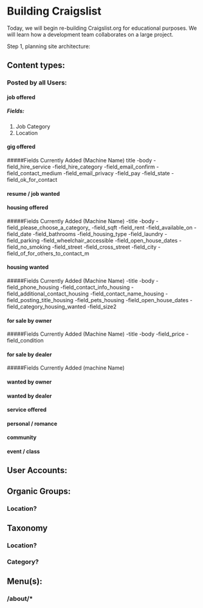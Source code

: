 # Building Craigslist

Today, we will begin re-building Craigslist.org for educational purposes.
We will learn how a development team collaborates on a large project.

Step 1, planning site architecture:

## Content types:
### Posted by all Users:
#### job offered  
##### Fields:
1. Job Category
2. Location

#### gig offered
#####Fields Currently Added (Machine Name)
title
-body
-field_hire_service
-field_hire_category
-field_email_confirm
-field_contact_medium
-field_email_privacy
-field_pay
-field_state
-field_ok_for_contact

#### resume / job wanted
#### housing offered
#####Fields Currently Added (Machine Name)
-title
-body
-field_please_choose_a_category_
-field_sqft
-field_rent
-field_available_on
-field_date
-field_bathrooms
-field_housing_type
-field_laundry
-field_parking
-field_wheelchair_accessible
-field_open_house_dates
-field_no_smoking
-field_street
-field_cross_street
-field_city
-field_of_for_others_to_contact_m

#### housing wanted
#####Fields Currently Added (Machine Name)
-title
-body
-field_phone_housing
-field_contact_info_housing
-field_additional_contact_housing
-field_contact_name_housing
-field_posting_title_housing
-field_pets_housing
-field_open_house_dates
-field_category_housing_wanted
-field_size2

#### for sale by owner
#####Fields Currently Added (Machine Name)
-title
-body
-field_price
-field_condition

#### for sale by dealer
#####Fields Currently Added (machine Name)

#### wanted by owner
#### wanted by dealer
#### service offered
#### personal / romance
#### community
#### event / class

## User Accounts:

## Organic Groups:
### Location?

## Taxonomy
### Location?
### Category?

## Menu(s):
### /about/*
